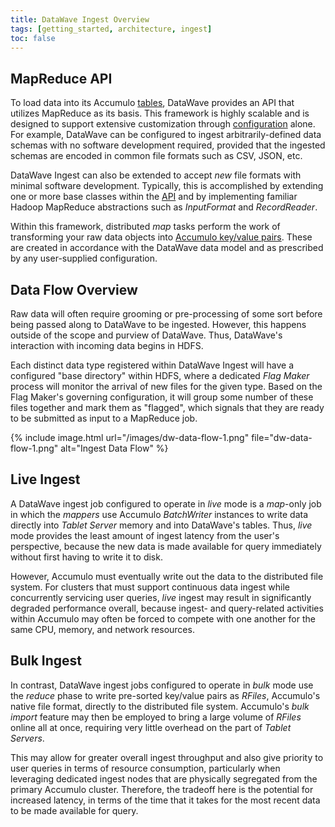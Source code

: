 ```yaml
---
title: DataWave Ingest Overview
tags: [getting_started, architecture, ingest]
toc: false
---
```


## MapReduce API

To load data into its Accumulo [tables](../getting-started/data-model), DataWave provides an API that utilizes MapReduce
as its basis. This framework is highly scalable and is designed to support extensive customization through
[configuration](configuration) alone. For example, DataWave can be configured to ingest arbitrarily-defined data schemas
with no software development required, provided that the ingested schemas are encoded in common file formats such as CSV,
JSON, etc.

DataWave Ingest can also be extended to accept *new* file formats with minimal software development. Typically,
this is accomplished by extending one or more base classes within the [API](development) and by implementing
familiar Hadoop MapReduce abstractions such as *InputFormat* and *RecordReader*.
 
Within this framework, distributed *map* tasks perform the work of transforming your raw data objects into [Accumulo
key/value pairs][acc_data_model]. These are created in accordance with the DataWave data model and as prescribed by any
user-supplied configuration.

## Data Flow Overview

Raw data will often require grooming or pre-processing of some sort before being passed along to DataWave to be ingested.
However, this happens outside of the scope and purview of DataWave. Thus, DataWave's interaction with incoming data begins
in HDFS.

Each distinct data type registered within DataWave Ingest will have a configured "base directory" within HDFS, where a
dedicated *Flag Maker* process will monitor the arrival of new files for the given type. Based on the Flag Maker's governing
configuration, it will group some number of these files together and mark them as "flagged", which signals that they are
ready to be submitted as input to a MapReduce job.

{% include image.html url="/images/dw-data-flow-1.png" file="dw-data-flow-1.png" alt="Ingest Data Flow" %}

## Live Ingest

A DataWave ingest job configured to operate in *live* mode is a *map*-only job in which the *mappers* use Accumulo
*BatchWriter* instances to write data directly into *Tablet Server* memory and into DataWave's tables.
Thus, *live* mode provides the least amount of ingest latency from the user's perspective, because the new data is
made available for query immediately without first having to write it to disk.

However, Accumulo must eventually write out the data to the distributed file system. For clusters that must support
continuous data ingest while concurrently servicing user queries, *live* ingest may result in significantly degraded
performance overall, because ingest- and query-related activities within Accumulo may often be forced to compete with
one another for the same CPU, memory, and network resources.

## Bulk Ingest

In contrast, DataWave ingest jobs configured to operate in *bulk* mode use the *reduce* phase to write pre-sorted key/value
pairs as *RFiles*, Accumulo's native file format, directly to the distributed file system. Accumulo's *bulk import* feature
may then be employed to bring a large volume of *RFiles* online all at once, requiring very little overhead on the part of
*Tablet Servers*.

This may allow for greater overall ingest throughput and also give priority to user queries in terms of resource
consumption, particularly when leveraging dedicated ingest nodes that are physically segregated from the primary Accumulo
cluster. Therefore, the tradeoff here is the potential for increased latency, in terms of the time that it takes
for the most recent data to be made available for query.

[acc_data_model]: https://accumulo.apache.org/1.8/accumulo_user_manual.html#_data_model